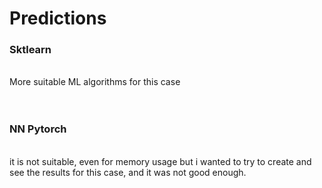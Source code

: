 # Predictions

### Sktlearn
<br>More suitable ML algorithms for this case
<br><br><br>
### NN Pytorch
<br> it is not suitable, even for memory usage but i wanted to try to create and see the results for this case, and it was not good enough.
